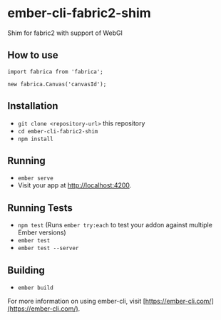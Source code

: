 # ember-cli-fabric2-shim

Shim for fabric2 with support of WebGl

## How to use

```es6
import fabrica from 'fabrica';

new fabrica.Canvas('canvasId');
```

## Installation

* `git clone <repository-url>` this repository
* `cd ember-cli-fabric2-shim`
* `npm install`

## Running

* `ember serve`
* Visit your app at [http://localhost:4200](http://localhost:4200).

## Running Tests

* `npm test` (Runs `ember try:each` to test your addon against multiple Ember versions)
* `ember test`
* `ember test --server`

## Building

* `ember build`

For more information on using ember-cli, visit [https://ember-cli.com/](https://ember-cli.com/).

